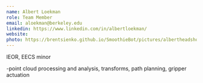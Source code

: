```yaml
---
name: Albert Loekman
role: Team Member
email: aloekman@berkeley.edu
linkedin: https://www.linkedin.com/in/albertloekman/
website: 
photo: https://brentsienko.github.io/SmoothieBot/pictures/albertheadshot.jpg
---
```


IEOR, EECS minor

-point cloud processing and analysis, transforms, path planning, gripper actuation 
